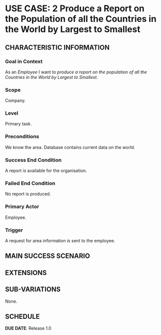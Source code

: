 # USE CASE: 2 Produce a Report on the Population of all the Countries in the World by Largest to Smallest

## CHARACTERISTIC INFORMATION

### Goal in Context

As an *Employee* I want *to produce a report on the population of all the Countries in the World by Largest to Smallest*.

### Scope

Company.

### Level

Primary task.

### Preconditions

We know the area.  Database contains current data on the world.

### Success End Condition

A report is available for the organisation.

### Failed End Condition

No report is produced.

### Primary Actor

Employee.

### Trigger

A request for area information is sent to the employee.

## MAIN SUCCESS SCENARIO


## EXTENSIONS


## SUB-VARIATIONS

None.

## SCHEDULE

**DUE DATE**: Release 1.0

